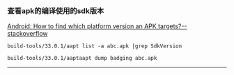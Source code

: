 ### 查看apk的编译使用的sdk版本

[Android: How to find which platform version an APK targets?--stackoverflow](https://stackoverflow.com/questions/8300822/android-how-to-find-which-platform-version-an-apk-targets)

`build-tools/33.0.1/aapt list -a abc.apk |grep SdkVersion`

`build-tools/33.0.1/aaptaapt dump badging abc.apk`

---

